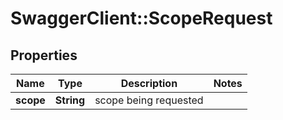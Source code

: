 # SwaggerClient::ScopeRequest

## Properties
Name | Type | Description | Notes
------------ | ------------- | ------------- | -------------
**scope** | **String** | scope being requested | 


